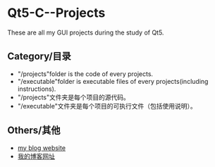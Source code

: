 # Qt5-C--Projects
These are all my GUI projects during the study of Qt5.
## Category/目录
 - "/projects"folder is the code of every projects.
 - "/executable"folder is executable files of every projects(including instructions).
 - "/projects"文件夹是每个项目的源代码。
 - "/executable"文件夹是每个项目的可执行文件（包括使用说明）。

## Others/其他
 - [my blog website](https://ZYLHL.github.io)
 - [我的博客网址](https://ZYLHL.github.io)
